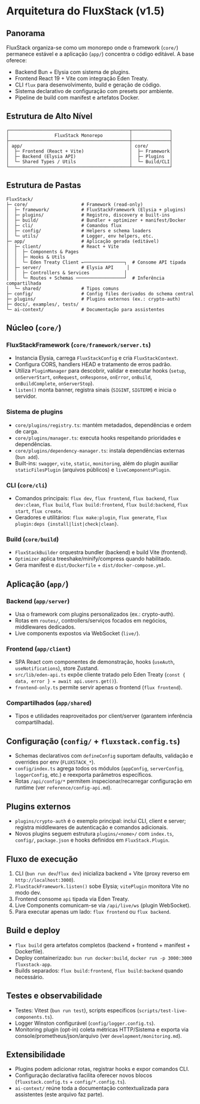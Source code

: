 ﻿# Arquitetura do FluxStack (v1.5)

## Panorama
FluxStack organiza-se como um monorepo onde o framework (`core/`) permanece estável e a aplicação (`app/`) concentra o código editável. A base oferece:
- Backend Bun + Elysia com sistema de plugins.
- Frontend React 19 + Vite com integração Eden Treaty.
- CLI `flux` para desenvolvimento, build e geração de código.
- Sistema declarativo de configuração com presets por ambiente.
- Pipeline de build com manifest e artefatos Docker.

## Estrutura de Alto Nível
```
┌─────────────────────────────────────────────┬──────────────┐
│                 FluxStack Monorepo          │              │
├─────────────────────────────────────────────┼──────────────┤
│ app/                                        │ core/        │
│  ├─ Frontend (React + Vite)                 │  ├─ Framework│
│  ├─ Backend (Elysia API)                    │  ├─ Plugins  │
│  └─ Shared Types / Utils                    │  └─ Build/CLI│
└─────────────────────────────────────────────┴──────────────┘
```

## Estrutura de Pastas
```
FluxStack/
├─ core/                    # Framework (read-only)
│  ├─ framework/            # FluxStackFramework (Elysia + plugins)
│  ├─ plugins/              # Registro, discovery e built-ins
│  ├─ build/                # Bundler + optimizer + manifest/Docker
│  ├─ cli/                  # Comandos flux
│  ├─ config/               # Helpers e schema loaders
│  └─ utils/                # Logger, env helpers, etc.
├─ app/                     # Aplicação gerada (editável)
│  ├─ client/               # React + Vite
│  │  ├─ Components & Pages
│  │  ├─ Hooks & Utils
│  │  └─ Eden Treaty Client ←───────────────┐  # Consome API tipada
│  ├─ server/               # Elysia API     │
│  │  ├─ Controllers & Services             │
│  │  └─ Routes + Schemas ──────────────────┘  # Inferência compartilhada
│  └─ shared/               # Tipos comuns
├─ config/                  # Config files derivados do schema central
├─ plugins/                 # Plugins externos (ex.: crypto-auth)
├─ docs/, examples/, tests/
└─ ai-context/              # Documentação para assistentes
```

## Núcleo (`core/`)
### FluxStackFramework (`core/framework/server.ts`)
- Instancia Elysia, carrega `FluxStackConfig` e cria `FluxStackContext`.
- Configura CORS, handlers HEAD e tratamento de erros padrão.
- Utiliza `PluginManager` para descobrir, validar e executar hooks (`setup`, `onServerStart`, `onRequest`, `onResponse`, `onError`, `onBuild`, `onBuildComplete`, `onServerStop`).
- `listen()` monta banner, registra sinais (`SIGINT`, `SIGTERM`) e inicia o servidor.

### Sistema de plugins
- `core/plugins/registry.ts`: mantém metadados, dependências e ordem de carga.
- `core/plugins/manager.ts`: executa hooks respeitando prioridades e dependências.
- `core/plugins/dependency-manager.ts`: instala dependências externas (`bun add`).
- Built-ins: `swagger`, `vite`, `static`, `monitoring`, além do plugin auxiliar `staticFilesPlugin` (arquivos públicos) e `liveComponentsPlugin`.

### CLI (`core/cli`)
- Comandos principais: `flux dev`, `flux frontend`, `flux backend`, `flux dev:clean`, `flux build`, `flux build:frontend`, `flux build:backend`, `flux start`, `flux create`.
- Geradores e utilitários: `flux make:plugin`, `flux generate`, `flux plugin:deps {install|list|check|clean}`.

### Build (`core/build`)
- `FluxStackBuilder` orquestra bundler (backend) e build Vite (frontend).
- `Optimizer` aplica treeshake/minify/compress quando habilitado.
- Gera manifest e `dist/Dockerfile` + `dist/docker-compose.yml`.

## Aplicação (`app/`)
### Backend (`app/server`)
- Usa o framework com plugins personalizados (ex.: crypto-auth).
- Rotas em `routes/`, controllers/serviços focados em negócios, middlewares dedicados.
- Live components expostos via WebSocket (`live/`).

### Frontend (`app/client`)
- SPA React com componentes de demonstração, hooks (`useAuth`, `useNotifications`), store Zustand.
- `src/lib/eden-api.ts` expõe cliente tratado pelo Eden Treaty (`const { data, error } = await api.users.get()`).
- `frontend-only.ts` permite servir apenas o frontend (`flux frontend`).

### Compartilhados (`app/shared`)
- Tipos e utilidades reaproveitados por client/server (garantem inferência compartilhada).

## Configuração (`config/` + `fluxstack.config.ts`)
- Schemas declarativos com `defineConfig` suportam defaults, validação e overrides por env (`FLUXSTACK_*`).
- `config/index.ts` agrega todos os módulos (`appConfig`, `serverConfig`, `loggerConfig`, etc.) e reexporta parâmetros específicos.
- Rotas `/api/config/*` permitem inspecionar/recarregar configuração em runtime (ver `reference/config-api.md`).

## Plugins externos
- `plugins/crypto-auth` é o exemplo principal: inclui CLI, client e server; registra middlewares de autenticação e comandos adicionais.
- Novos plugins seguem estrutura `plugins/<nome>/` com `index.ts`, `config/`, `package.json` e hooks definidos em `FluxStack.Plugin`.

## Fluxo de execução
1. CLI (`bun run dev`/`flux dev`) inicializa backend + Vite (proxy reverso em `http://localhost:3000`).
2. `FluxStackFramework.listen()` sobe Elysia; `vitePlugin` monitora Vite no modo dev.
3. Frontend consome `api` tipada via Eden Treaty.
4. Live Components comunicam-se via `/api/live/ws` (plugin WebSocket).
5. Para executar apenas um lado: `flux frontend` ou `flux backend`.

## Build e deploy
- `flux build` gera artefatos completos (backend + frontend + manifest + Dockerfile).
- Deploy containerizado: `bun run docker:build`, `docker run -p 3000:3000 fluxstack-app`.
- Builds separados: `flux build:frontend`, `flux build:backend` quando necessário.

## Testes e observabilidade
- Testes: Vitest (`bun run test`), scripts específicos (`scripts/test-live-components.ts`).
- Logger Winston configurável (`config/logger.config.ts`).
- Monitoring plugin (opt-in) coleta métricas HTTP/Sistema e exporta via console/prometheus/json/arquivo (ver `development/monitoring.md`).

## Extensibilidade
- Plugins podem adicionar rotas, registrar hooks e expor comandos CLI.
- Configuração declarativa facilita oferecer novos blocos (`fluxstack.config.ts` + `config/*.config.ts`).
- `ai-context/` reúne toda a documentação contextualizada para assistentes (este arquivo faz parte).
